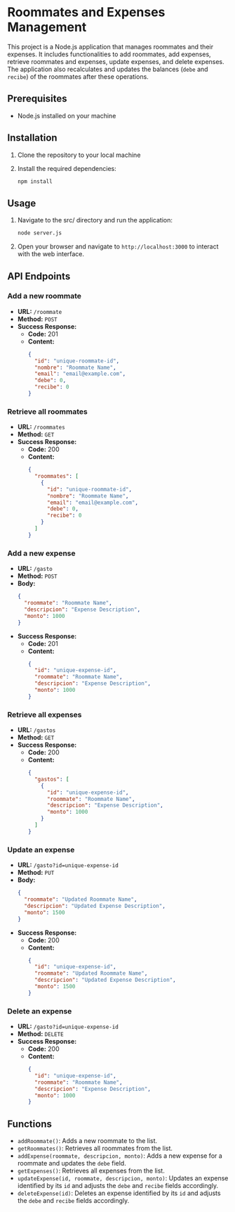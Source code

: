 # Roommates and Expenses Management

This project is a Node.js application that manages roommates and their expenses. It includes functionalities to add roommates, add expenses, retrieve roommates and expenses, update expenses, and delete expenses. The application also recalculates and updates the balances (`debe` and `recibe`) of the roommates after these operations.

## Prerequisites

- Node.js installed on your machine

## Installation

1. Clone the repository to your local machine

2. Install the required dependencies:

    ```bash
    npm install
    ```

## Usage

1. Navigate to the src/ directory and run the application:

    ```bash
    node server.js
    ```

2. Open your browser and navigate to `http://localhost:3000` to interact with the web interface.

## API Endpoints

### Add a new roommate

- **URL:** `/roommate`
- **Method:** `POST`
- **Success Response:**
  - **Code:** 201
  - **Content:** 
    ```json
    {
      "id": "unique-roommate-id",
      "nombre": "Roommate Name",
      "email": "email@example.com",
      "debe": 0,
      "recibe": 0
    }
    ```

### Retrieve all roommates

- **URL:** `/roommates`
- **Method:** `GET`
- **Success Response:**
  - **Code:** 200
  - **Content:** 
    ```json
    {
      "roommates": [
        {
          "id": "unique-roommate-id",
          "nombre": "Roommate Name",
          "email": "email@example.com",
          "debe": 0,
          "recibe": 0
        }
      ]
    }
    ```

### Add a new expense

- **URL:** `/gasto`
- **Method:** `POST`
- **Body:**
  ```json
  {
    "roommate": "Roommate Name",
    "descripcion": "Expense Description",
    "monto": 1000
  }
  ```
- **Success Response:**
  - **Code:** 201
  - **Content:** 
    ```json
    {
      "id": "unique-expense-id",
      "roommate": "Roommate Name",
      "descripcion": "Expense Description",
      "monto": 1000
    }
    ```

### Retrieve all expenses

- **URL:** `/gastos`
- **Method:** `GET`
- **Success Response:**
  - **Code:** 200
  - **Content:** 
    ```json
    {
      "gastos": [
        {
          "id": "unique-expense-id",
          "roommate": "Roommate Name",
          "descripcion": "Expense Description",
          "monto": 1000
        }
      ]
    }
    ```

### Update an expense

- **URL:** `/gasto?id=unique-expense-id`
- **Method:** `PUT`
- **Body:**
  ```json
  {
    "roommate": "Updated Roommate Name",
    "descripcion": "Updated Expense Description",
    "monto": 1500
  }
  ```
- **Success Response:**
  - **Code:** 200
  - **Content:** 
    ```json
    {
      "id": "unique-expense-id",
      "roommate": "Updated Roommate Name",
      "descripcion": "Updated Expense Description",
      "monto": 1500
    }
    ```

### Delete an expense

- **URL:** `/gasto?id=unique-expense-id`
- **Method:** `DELETE`
- **Success Response:**
  - **Code:** 200
  - **Content:** 
    ```json
    {
      "id": "unique-expense-id",
      "roommate": "Roommate Name",
      "descripcion": "Expense Description",
      "monto": 1000
    }
    ```

## Functions

- `addRoommate()`: Adds a new roommate to the list.
- `getRoommates()`: Retrieves all roommates from the list.
- `addExpense(roommate, descripcion, monto)`: Adds a new expense for a roommate and updates the `debe` field.
- `getExpenses()`: Retrieves all expenses from the list.
- `updateExpense(id, roommate, descripcion, monto)`: Updates an expense identified by its `id` and adjusts the `debe` and `recibe` fields accordingly.
- `deleteExpense(id)`: Deletes an expense identified by its `id` and adjusts the `debe` and `recibe` fields accordingly.
